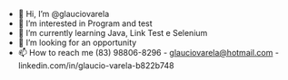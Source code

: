 - 👋 Hi, I’m @glauciovarela
- 👀 I’m interested in Program and test
- 🌱 I’m currently learning Java, Link Test e Selenium
- 💞️ I’m looking for an opportunity
- 📫 How to reach me (83) 98806-8296 - glauciovarela@hotmail.com - linkedin.com/in/glaucio-varela-b822b748

<!---
glauciovarela/glauciovarela is a ✨ special ✨ repository because its `README.md` (this file) appears on your GitHub profile.
You can click the Preview link to take a look at your changes.
--->

